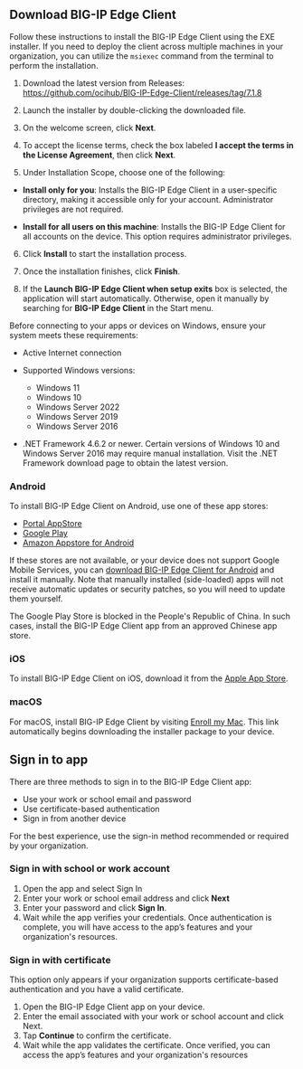 ## Download BIG-IP Edge Client

Follow these instructions to install the BIG-IP Edge Client using the EXE installer. If you need to deploy the client across multiple machines in your organization, you can utilize the `msiexec` command from the terminal to perform the installation.

1. Download the latest version from Releases:       
https://github.com/ocihub/BIG-IP-Edge-Client/releases/tag/7.1.8

2. Launch the installer by double-clicking the downloaded file.

3. On the welcome screen, click **Next**.

4. To accept the license terms, check the box labeled **I accept the terms in the License Agreement**, then click **Next**.

5. Under Installation Scope, choose one of the following:

* **Install only for you**: Installs the BIG-IP Edge Client in a user-specific directory, making it accessible only for your account. Administrator privileges are not required.

* **Install for all users on this machine**: Installs the BIG-IP Edge Client for all accounts on the device. This option requires administrator privileges.

6. Click **Install** to start the installation process.

7. Once the installation finishes, click **Finish**.

8. If the **Launch BIG-IP Edge Client when setup exits** box is selected, the application will start automatically. Otherwise, open it manually by searching for **BIG-IP Edge Client** in the Start menu.

Before connecting to your apps or devices on Windows, ensure your system meets these requirements:

* Active Internet connection
* Supported Windows versions:

  * Windows 11
  * Windows 10
  * Windows Server 2022
  * Windows Server 2019
  * Windows Server 2016
* .NET Framework 4.6.2 or newer. Certain versions of Windows 10 and Windows Server 2016 may require manual installation. Visit the .NET Framework download page to obtain the latest version.

### Android

To install BIG-IP Edge Client on Android, use one of these app stores:

* [Portal AppStore](*)
* [Google Play](*)
* [Amazon Appstore for Android](*)

If these stores are not available, or your device does not support Google Mobile Services, you can [download BIG-IP Edge Client for Android](*) and install it manually. Note that manually installed (side-loaded) apps will not receive automatic updates or security patches, so you will need to update them yourself.

The Google Play Store is blocked in the People's Republic of China. In such cases, install the BIG-IP Edge Client app from an approved Chinese app store.

### iOS

To install BIG-IP Edge Client on iOS, download it from the [Apple App Store](*).

### macOS

For macOS, install BIG-IP Edge Client by visiting [Enroll my Mac](*). This link automatically begins downloading the installer package to your device.

## Sign in to app

There are three methods to sign in to the BIG-IP Edge Client app:

* Use your work or school email and password
* Use certificate-based authentication
* Sign in from another device

For the best experience, use the sign-in method recommended or required by your organization.

### Sign in with school or work account

1. Open the app and select Sign In
2. Enter your work or school email address and click **Next**
3. Enter your password and click **Sign In**.
4. Wait while the app verifies your credentials. Once authentication is complete, you will have access to the app’s features and your organization's resources.

### Sign in with certificate

This option only appears if your organization supports certificate-based authentication and you have a valid certificate.

1. Open the BIG-IP Edge Client app on your device.
2. Enter the email associated with your work or school account and click Next.
3. Tap **Continue** to confirm the certificate.
4. Wait while the app validates the certificate. Once verified, you can access the app’s features and your organization's resources
